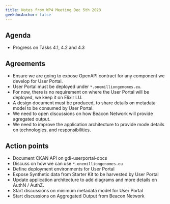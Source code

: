 ```yaml
---
title: Notes from WP4 Meeting Dec 5th 2023
geekdocAnchor: false
---
```


## Agenda
* Progress on Tasks 4.1, 4.2 and 4.3

## Agreements
* Ensure we are going to expose OpenAPI contract for any component we develop for User Portal.
* User Portal must be deployed under `*.onemilliongenomes.eu`.
* For now, there is no requirement on where the User Portal will be deployed, we keep it on Elixir LU.
* A design document must be produced, to share details on metadata model to be consumed by User Portal.
* We need to open discussions on how Beacon Network will provide agregated output.
* We need to improve the application architecture to provide mode details on technologies, and responsibilities.

## Action points
* Document CKAN API on gdi-userportal-docs
* Discuss on how we can use `*.onemilliongenomes.eu`
* Define deployment environments for User Portal
* Expose Synthetic data from Starter Kit to be harvested by User Portal
* Update application architecture to add diagrams and more details on AuthN / AuthZ.
* Start discussions on minimum metadata model for User Portal
* Start discussions on Aggregated Output from Beacon Network 